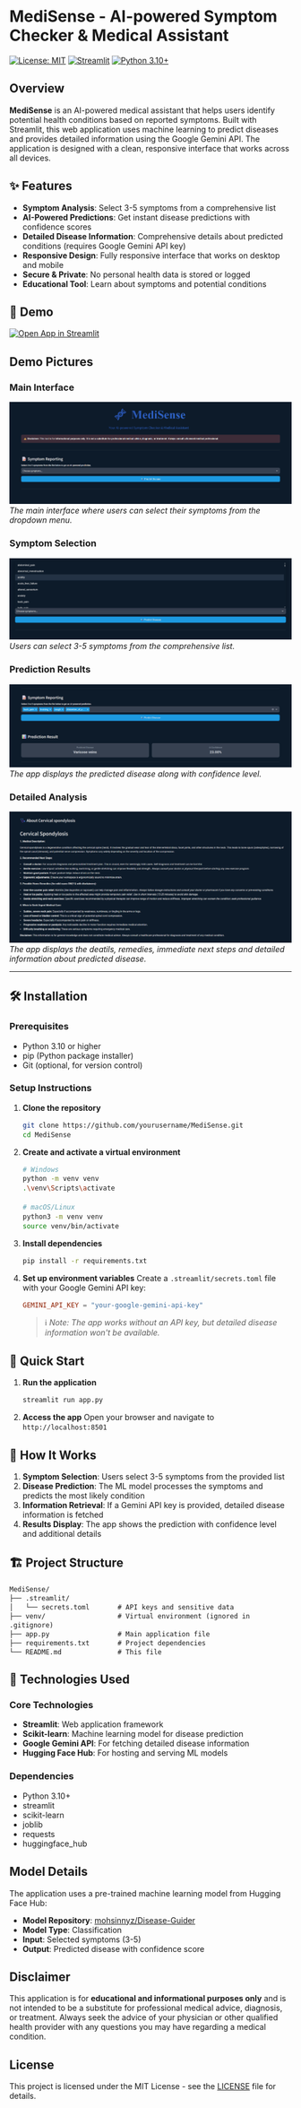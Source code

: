
# MediSense - AI-powered Symptom Checker & Medical Assistant

[![License: MIT](https://img.shields.io/badge/License-MIT-yellow.svg)](https://opensource.org/licenses/MIT)
[![Streamlit](https://img.shields.io/badge/Streamlit-FF4B4B?style=flat&logo=streamlit&logoColor=white)](https://streamlit.io/)
[![Python 3.10+](https://img.shields.io/badge/Python-3.10%2B-blue.svg)](https://www.python.org/downloads/)

## Overview

**MediSense** is an AI-powered medical assistant that helps users identify potential health conditions based on reported symptoms. Built with Streamlit, this web application uses machine learning to predict diseases and provides detailed information using the Google Gemini API. The application is designed with a clean, responsive interface that works across all devices.

## ✨ Features

- **Symptom Analysis**: Select 3-5 symptoms from a comprehensive list
- **AI-Powered Predictions**: Get instant disease predictions with confidence scores
- **Detailed Disease Information**: Comprehensive details about predicted conditions (requires Google Gemini API key)
- **Responsive Design**: Fully responsive interface that works on desktop and mobile
- **Secure & Private**: No personal health data is stored or logged
- **Educational Tool**: Learn about symptoms and potential conditions

## 🚀 Demo

[![Open App in Streamlit](https://static.streamlit.io/badges/streamlit_badge_black_white.svg)](https://mohsinnyz-medisense.streamlit.app/)


## Demo Pictures

### Main Interface
![Main Interface](demo/1.png)
*The main interface where users can select their symptoms from the dropdown menu.*

### Symptom Selection
![Symptom Selection](demo/2.png)
*Users can select 3-5 symptoms from the comprehensive list.*

### Prediction Results
![Prediction Results](demo/3.png)
*The app displays the predicted disease along with confidence level.*

### Detailed Analysis
![Prediction Results](demo/4.png)
*The app displays the deatils, remedies, immediate next steps and detailed information about predicted disease.*

---

## 🛠️ Installation

### Prerequisites
- Python 3.10 or higher
- pip (Python package installer)
- Git (optional, for version control)

### Setup Instructions

1. **Clone the repository**
   ```bash
   git clone https://github.com/yourusername/MediSense.git
   cd MediSense
   ```

2. **Create and activate a virtual environment**
   ```bash
   # Windows
   python -m venv venv
   .\venv\Scripts\activate

   # macOS/Linux
   python3 -m venv venv
   source venv/bin/activate
   ```

3. **Install dependencies**
   ```bash
   pip install -r requirements.txt
   ```

4. **Set up environment variables**
   Create a `.streamlit/secrets.toml` file with your Google Gemini API key:
   ```toml
   GEMINI_API_KEY = "your-google-gemini-api-key"
   ```
   > ℹ️ *Note: The app works without an API key, but detailed disease information won't be available.*

## 🚀 Quick Start

1. **Run the application**
   ```bash
   streamlit run app.py
   ```

2. **Access the app**
   Open your browser and navigate to `http://localhost:8501`

## 🧠 How It Works

1. **Symptom Selection**: Users select 3-5 symptoms from the provided list
2. **Disease Prediction**: The ML model processes the symptoms and predicts the most likely condition
3. **Information Retrieval**: If a Gemini API key is provided, detailed disease information is fetched
4. **Results Display**: The app shows the prediction with confidence level and additional details

## 🏗️ Project Structure

```
MediSense/
├── .streamlit/
│   └── secrets.toml       # API keys and sensitive data
├── venv/                  # Virtual environment (ignored in .gitignore)
├── app.py                 # Main application file
├── requirements.txt       # Project dependencies
└── README.md              # This file
```

## 🤖 Technologies Used

### Core Technologies
- **Streamlit**: Web application framework
- **Scikit-learn**: Machine learning model for disease prediction
- **Google Gemini API**: For fetching detailed disease information
- **Hugging Face Hub**: For hosting and serving ML models

### Dependencies
- Python 3.10+
- streamlit
- scikit-learn
- joblib
- requests
- huggingface_hub

## Model Details

The application uses a pre-trained machine learning model from Hugging Face Hub:
- **Model Repository**: [mohsinnyz/Disease-Guider](https://huggingface.co/mohsinnyz/Disease-Guider)
- **Model Type**: Classification
- **Input**: Selected symptoms (3-5)
- **Output**: Predicted disease with confidence score

## Disclaimer

This application is for **educational and informational purposes only** and is not intended to be a substitute for professional medical advice, diagnosis, or treatment. Always seek the advice of your physician or other qualified health provider with any questions you may have regarding a medical condition.

## License

This project is licensed under the MIT License - see the [LICENSE](LICENSE) file for details.


